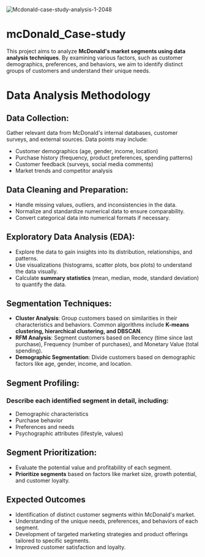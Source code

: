 ![Mcdonald-case-study-analysis-1-2048](https://github.com/user-attachments/assets/05565868-48a8-45b6-9a1e-f60ed929ff06)
# mcDonald_Case-study
This project aims to analyze **McDonald's market segments using data analysis techniques**. By examining various factors, such as customer demographics, preferences, and behaviors, we aim to identify distinct groups of customers and understand their unique needs.

# Data Analysis Methodology

## Data Collection: 
Gather relevant data from McDonald's internal databases, customer surveys, and external sources. Data points may include:

- Customer demographics (age, gender, income, location)
- Purchase history (frequency, product preferences, spending patterns)
- Customer feedback (surveys, social media comments)
- Market trends and competitor analysis

## Data Cleaning and Preparation:

- Handle missing values, outliers, and inconsistencies in the data.
- Normalize and standardize numerical data to ensure comparability.
- Convert categorical data into numerical formats if necessary.

## Exploratory Data Analysis (EDA):

- Explore the data to gain insights into its distribution, relationships, and patterns.
- Use visualizations (histograms, scatter plots, box plots) to understand the data visually.
- Calculate **summary statistics** (mean, median, mode, standard deviation) to quantify the data.

## Segmentation Techniques:

- **Cluster Analysis**: Group customers based on similarities in their characteristics and behaviors. Common algorithms include **K-means clustering,                                                   hierarchical clustering, and DBSCAN**.
- **RFM Analysis**: Segment customers based on Recency (time since last purchase), Frequency (number of purchases), and Monetary Value (total spending).
- **Demographic Segmentation**: Divide customers based on demographic factors like age, gender, income, and location.

## Segment Profiling:

### Describe each identified segment in detail, including:
- Demographic characteristics
- Purchase behavior
- Preferences and needs
- Psychographic attributes (lifestyle, values)

## Segment Prioritization:

- Evaluate the potential value and profitability of each segment.
- **Prioritize segments** based on factors like market size, growth potential, and customer loyalty.

## Expected Outcomes

- Identification of distinct customer segments within McDonald's market.
- Understanding of the unique needs, preferences, and behaviors of each segment.
- Development of targeted marketing strategies and product offerings tailored to specific segments.
- Improved customer satisfaction and loyalty.
